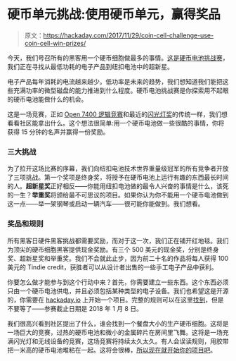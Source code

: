 # 硬币单元挑战:使用硬币单元，赢得奖品

> 原文：<https://hackaday.com/2017/11/29/coin-cell-challenge-use-coin-cell-win-prizes/>

今天，我们号召所有的黑客用一个硬币细胞做最多的事情。[这是硬币电池挑战赛](https://hackaday.io/contest/28283)，我们正在寻找从最低功耗的电子产品到纽扣电池中的超新星。

电子产品每年消耗的电流越来越少。低功率是未来的趋势，我们想知道我们能把这些充满功率的微型磁盘的能力推进到什么程度。硬币电池挑战赛是你探索用不起眼的硬币电池能做什么的机会。

这是一场竞赛，正如 [Open 7400 逻辑竞赛](http://dangerousprototypes.com/blog/open7400/)和最近的[闪光灯奖](https://www.flashinglightprize.com/)的传统一样，我们想看看社区能拿出什么。这个想法很简单:用一个硬币电池做一些很酷的事情，你将获得 15 分钟的名声并赢得一份奖励。

### 三大挑战

为了拉开这场比赛的序幕，我们向纽扣电池技术世界重量级冠军的所有竞争者开放了三项挑战。第一个奖项是终身奖，将授予在硬币电池上运行有趣的东西最长时间的人。**超新星奖**正好相反——你能用纽扣电池做的最令人兴奋的事情是什么，该死的一生？**举重奖**将颁给最不可思议的项目。如果你认为你不能用一个硬币电池做到这一点——举一架钢琴或启动一辆汽车——很可能你能做到。我们想看。

### 奖品和规则

所有黑客日硬件黑客挑战都需要奖励，而对于这一次，我们正在铺开红地毯。我们为顶尖的硬币细胞黑客提供现金奖励。有三个 500 美元的现金奖，分别是终身奖、超新星奖和举重奖。我们不会就此止步，因为前二十名的作品将每人获得 100 美元的 Tindie credit，获胜者可以从设计者出售的一些手工电子产品中获利。

你要怎么做才能参与到这个行动中来？首先，你需要建立一些东西。这个东西必须只由一个硬币电池供电，并且必须包括某种类型的电子设备。我们也希望这是开源的，你需要在 [hackaday.io](http://hackaday.io) 上开始一个项目。完整的规则可以在这里[找到](https://hackaday.io/contest/28283-button-battery-brawl)，但是不要等了——参赛截止日期是 2018 年 1 月 8 日。

我们很高兴看到社区提出了什么，谁会找到一个餐盘大小的生产硬币细胞。这将是一场巨大的竞赛，过热的硬币电池和微小的金属碎片在房间里飞舞。这将是一场充满闪光灯和无线设备的竞赛，这场竞赛将持续太久太久。有人会误读规则，用胶带把一米高的硬币电池堆粘在一起。这将会很棒，[所以现在就开始你的项目吧](https://hackaday.io/contest/28283-coin-cell-challenge)。